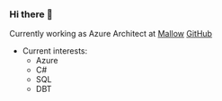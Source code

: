 ### Hi there 👋

Currently working as Azure Architect at [Mallow](https://mallow.fi/) [GitHub](https://github.com/MallowOy)

- Current interests:
  - Azure
  - C#
  - SQL
  - DBT
